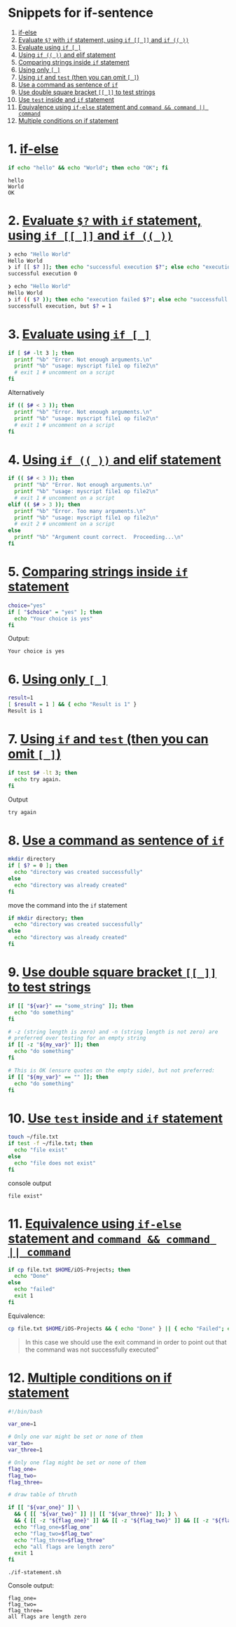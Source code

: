 # Snippets for if-sentence

1. [if-else](https://github.com/c4arl0s/if?tab=readme-ov-file#1-if-else)
2. [Evaluate `$?` with `if` statement, using `if [[ ]]` and `if (( ))`](https://github.com/c4arl0s/if?tab=readme-ov-file#2-evaluate--with-if-statement-using-if---and-if--)
3. [Evaluate using `if [ ]`](https://github.com/c4arl0s/if?tab=readme-ov-file#3-evaluate-using-if--)
4. [Using `if (( ))` and elif statement](https://github.com/c4arl0s/if?tab=readme-ov-file#4-using-if---and-elif-statement)
5. [Comparing strings inside `if` statement](https://github.com/c4arl0s/if?tab=readme-ov-file#5-comparing-strings-inside-if-statement)
6. [Using only `[ ]`](https://github.com/c4arl0s/if?tab=readme-ov-file#6-using-only--)
7. [Using `if` and `test` (then you can omit `[ ]`)](https://github.com/c4arl0s/if?tab=readme-ov-file#7-using-if-and-test-then-you-can-omit--)
8. [Use a command as sentence of `if`](https://github.com/c4arl0s/if?tab=readme-ov-file#8-use-a-command-as-sentence-of-if)
9. [Use double square bracket `[[ ]]` to test strings](https://github.com/c4arl0s/if?tab=readme-ov-file#9-use-double-square-bracket---to-test-strings)
10. [Use `test` inside and `if` statement](https://github.com/c4arl0s/if?tab=readme-ov-file#10-use-test-inside-and-if-statement)
11. [Equivalence using `if-else` statement and `command && command || command`](https://github.com/c4arl0s/if?tab=readme-ov-file#11-equivalence-using-if-else-statement-and-command--command--command)
12. [Multiple conditions on if statement](https://github.com/c4arl0s/if?tab=readme-ov-file#12-multiple-conditions-on-if-statement)

# 1. [if-else](https://github.com/c4arl0s/if?tab=readme-ov-file#snippets-for-if-sentence)

```bash
if echo "hello" && echo "World"; then echo "OK"; fi
```

```console
hello
World
OK
```

# 2. [Evaluate `$?` with `if` statement, using `if [[ ]]` and `if (( ))`](https://github.com/c4arl0s/if?tab=readme-ov-file#snippets-for-if-sentence)

```bash
❯ echo "Hello World"
Hello World
❯ if [[ $? ]]; then echo "successful execution $?"; else echo "execution failed"; fi
successful execution 0
```

```bash
❯ echo "Hello World"
Hello World
❯ if (( $? )); then echo "execution failed $?"; else echo "successfull execution, but \$? = $?"; fi
successfull execution, but $? = 1
```

# 3. [Evaluate using `if [ ]`](https://github.com/c4arl0s/if?tab=readme-ov-file#snippets-for-if-sentence)

```bash
if [ $# -lt 3 ]; then
  printf "%b" "Error. Not enough arguments.\n"
  printf "%b" "usage: myscript file1 op file2\n"
  # exit 1 # uncomment on a script
fi
```

Alternatively

```bash
if (( $# < 3 )); then
  printf "%b" "Error. Not enough arguments.\n"
  printf "%b" "usage: myscript file1 op file2\n"
  # exit 1 # uncomment on a script
fi
```

# 4. [Using `if (( ))` and elif statement](https://github.com/c4arl0s/if?tab=readme-ov-file#snippets-for-if-sentence)

```bash
if (( $# < 3 )); then
  printf "%b" "Error. Not enough arguments.\n"
  printf "%b" "usage: myscript file1 op file2\n"
  # exit 1 # uncomment on a script
elif (( $# > 3 )); then
  printf "%b" "Error. Too many arguments.\n"
  printf "%b" "usage: myscript file1 op file2\n"
  # exit 2 # uncomment on a script
else
  printf "%b" "Argument count correct.  Proceeding...\n"
fi
```

# 5. [Comparing strings inside `if` statement](https://github.com/c4arl0s/if?tab=readme-ov-file#snippets-for-if-sentence)

```bash
choice="yes"
if [ "$choice" = "yes" ]; then
  echo "Your choice is yes"
fi
```

Output:

```console
Your choice is yes
```

# 6. [Using only `[ ]`](https://github.com/c4arl0s/if?tab=readme-ov-file#snippets-for-if-sentence)

```bash
result=1
[ $result = 1 ] && { echo "Result is 1" }
Result is 1
```

# 7. [Using `if` and `test` (then you can omit `[ ]`)](https://github.com/c4arl0s/if?tab=readme-ov-file#snippets-for-if-sentence)

```bash
if test $# -lt 3; then
  echo try again.
fi
```

Output

```bash
try again
```

# 8. [Use a command as sentence of `if`](https://github.com/c4arl0s/if?tab=readme-ov-file#snippets-for-if-sentence)

```bash
mkdir directory
if [ $? = 0 ]; then
  echo "directory was created successfully"
else 
  echo "directory was already created"
fi
```

move the command into the `if` statement

```bash
if mkdir directory; then
  echo "directory was created successfully"
else 
  echo "directory was already created"
fi
```

# 9. [Use double square bracket `[[ ]]` to test strings](https://github.com/c4arl0s/if?tab=readme-ov-file#snippets-for-if-sentence)

```bash
if [[ "${var}" == "some_string" ]]; then
  echo "do something"
fi
```

```bash
# -z (string length is zero) and -n (string length is not zero) are
# preferred over testing for an empty string
if [[ -z "${my_var}" ]]; then
  echo "do something"
fi
```

```bash
# This is OK (ensure quotes on the empty side), but not preferred:
if [[ "${my_var}" == "" ]]; then
  echo "do something"
fi
```

# 10. [Use `test` inside and `if` statement](https://github.com/c4arl0s/if?tab=readme-ov-file#snippets-for-if-sentence)

```bash
touch ~/file.txt
if test -f ~/file.txt; then
  echo "file exist"
else 
  echo "file does not exist"
fi
```

console output

```console
file exist"
```

# 11. [Equivalence using `if-else` statement and `command && command || command`](https://github.com/c4arl0s/if?tab=readme-ov-file#snippets-for-if-sentence)

```bash
if cp file.txt $HOME/iOS-Projects; then
  echo "Done"
else 
  echo "failed"
  exit 1
fi
```

Equivalence:

```bash
cp file.txt $HOME/iOS-Projects && { echo "Done" } || { echo "Failed"; exit 1 }
```

> In this case we should use the exit command in order to point out that the command was not successfully executed" 

# 12. [Multiple conditions on if statement](https://github.com/c4arl0s/if?tab=readme-ov-file#snippets-for-if-sentence)

```bash
#!/bin/bash

var_one=1

# Only one var might be set or none of them
var_two=
var_three=1

# Only one flag might be set or none of them
flag_one=
flag_two=
flag_three=

# draw table of thruth

if [[ "${var_one}" ]] \
  && { [[ "${var_two}" ]] || [[ "${var_three}" ]]; } \
  && { [[ -z "${flag_one}" ]] && [[ -z "${flag_two}" ]] && [[ -z "${flag_three}" ]]; }; then
  echo "flag_one=$flag_one"
  echo "flag_two=$flag_two"
  echo "flag_three=$flag_three"
  echo "all flags are length zero"
  exit 1
fi
```

```console
./if-statement.sh
```

Console output:

```console
flag_one=
flag_two=
flag_three=
all flags are length zero
```
